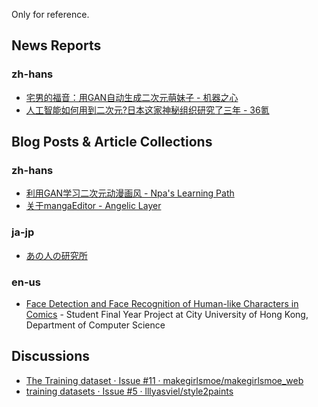Only for reference.

## News Reports

### zh-hans

- [宅男的福音：用GAN自动生成二次元萌妹子 - 机器之心](https://www.jiqizhixin.com/articles/2017-08-20-4)
- [人工智能如何用到二次元?日本这家神秘组织研究了三年 - 36氪](http://36kr.com/p/5060174.html)

## Blog Posts & Article Collections

### zh-hans

- [利用GAN学习二次元动漫画风 - Npa's Learning Path](http://science.npa.farbox.com/post/ri-chang-shi-yan/li-yong-ganxue-xi-er-ci-yuan-dong-man-hua-feng)
- [关于mangaEditor - Angelic Layer](https://moeka.me/blog/index.php/archives/262/)

### ja-jp

- [あの人の研究所](http://archive.fo/bFI3j#selection-17.0-20.0)

### en-us

- [Face Detection and Face Recognition of Human-like Characters in Comics]() - Student Final Year Project at City University of Hong Kong, Department of Computer Science

## Discussions

- [The Training dataset · Issue #11 · makegirlsmoe/makegirlsmoe_web](https://github.com/makegirlsmoe/makegirlsmoe_web/issues/11)
- [training datasets · Issue #5 · lllyasviel/style2paints](https://github.com/lllyasviel/style2paints/issues/5)
